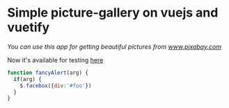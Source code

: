 # Simple picture-gallery on vuejs and vuetify

*You can use this app for getting beautiful pictures from www.pixabay.com*  

Now it's available for testing [here](http://test.yaltaphil.ru)  


```javascript
function fancyAlert(arg) {
  if(arg) {
    $.facebox({div:'#foo'})
  }
}
```

